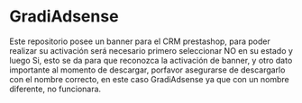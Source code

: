 # GradiAdsense
Este repositorio posee un banner para el CRM prestashop, para poder realizar su activación será necesario primero seleccionar NO en su estado y luego Si, esto se da para que reconozca la activación de banner, y otro dato importante al momento de descargar, porfavor asegurarse de descargarlo con el nombre correcto, en este caso GradiAdsense ya que con un nombre diferente, no funcionara.

